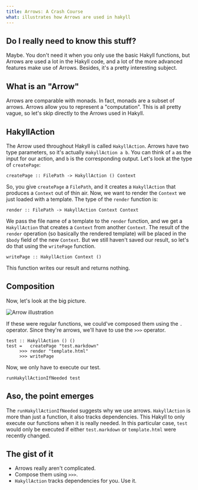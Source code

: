 ```yaml
---
title: Arrows: A Crash Course
what: illustrates how Arrows are used in hakyll
---
```


## Do I really need to know this stuff?

Maybe. You don't need it when you only use the basic Hakyll functions, but
Arrows are used a lot in the Hakyll code, and a lot of the more advanced
features make use of Arrows. Besides, it's a pretty interesting subject.

## What is an "Arrow"

Arrows are comparable with monads. In fact, monads are a subset of arrows.
Arrows allow you to represent a "computation". This is all pretty vague, so
let's skip directly to the Arrows used in Hakyll.

## HakyllAction

The Arrow used throughout Hakyll is called `HakyllAction`. Arrows have two
type parameters, so it's actually `HakyllAction a b`. You can think of `a`
as the input for our action, and `b` is the corresponding output. Let's look
at the type of `createPage`:

~~~~~{.haskell}
createPage :: FilePath -> HakyllAction () Context
~~~~~

So, you give `createPage` a `FilePath`, and it creates a `HakyllAction` that
produces a `Context` out of thin air. Now, we want to render the `Context` we
just loaded with a template. The type of the `render` function is:

~~~~~{.haskell}
render :: FilePath -> HakyllAction Context Context
~~~~~

We pass the file name of a template to the `render` function, and we get a
`HakyllAction` that creates a `Context` from another `Context`. The result
of the `render` operation (so basically the rendered template) will be placed
in the `$body` field of the new `Context`. But we still haven't saved our
result, so let's do that using the `writePage` function.

~~~~~{.haskell}
writePage :: HakyllAction Context ()
~~~~~

This function writes our result and returns nothing.

## Composition

Now, let's look at the big picture.

![Arrow illustration]($root/images/arrow-composition.png)

If these were regular functions, we could've composed them using the `.`
operator. Since they're arrows, we'll have to use the `>>>` operator.

~~~~~{.haskell}
test :: HakyllAction () ()
test =   createPage "test.markdown"
     >>> render "template.html"
     >>> writePage
~~~~~

Now, we only have to execute our test.

~~~~~{.haskell}
runHakyllActionIfNeeded test
~~~~~

## Aso, the point emerges

The `runHakyllActionIfNeeded` suggests why we use arrows. `HakyllAction` is more
than just a function, it also tracks dependencies. This Hakyll to only execute
our functions when it is really needed. In this particular case, `test` would
only be executed if either `test.markdown` or `template.html` were recently
changed.

## The gist of it

- Arrows really aren't complicated.
- Compose them using `>>>`.
- `HakyllAction` tracks dependencies for you. Use it.
